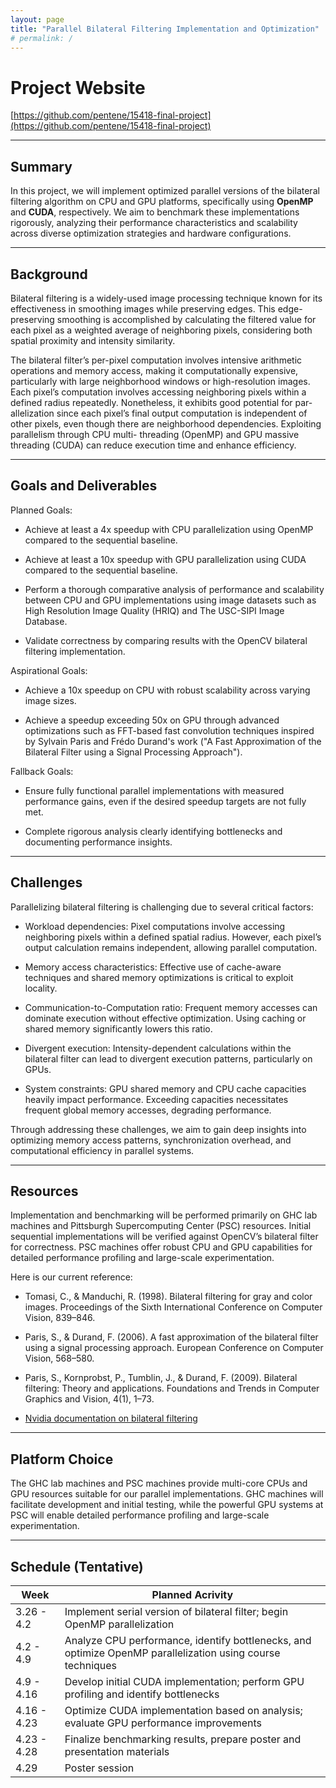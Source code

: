 ```yaml
---
layout: page
title: "Parallel Bilateral Filtering Implementation and Optimization"
# permalink: /
---
```


<!-- ## Team Members
Zhaowei Zhang, Eric Zhu -->

# Project Website

[https://github.com/pentene/15418-final-project](https://github.com/pentene/15418-final-project)

---

## Summary

In this project, we will implement optimized parallel versions of the bilateral filtering algorithm on CPU and GPU platforms, specifically using **OpenMP** and **CUDA**, respectively. We aim to benchmark these implementations rigorously, analyzing their performance characteristics and scalability across diverse optimization strategies and hardware configurations.

---

## Background

Bilateral filtering is a widely-used image processing technique known for its effectiveness in smoothing images while preserving edges. This edge-preserving smoothing is accomplished
by calculating the filtered value for each pixel as a weighted average of neighboring pixels, considering both spatial proximity and intensity similarity.

The bilateral filter’s per-pixel computation involves intensive arithmetic operations and memory access, making it computationally expensive, particularly with large neighborhood
windows or high-resolution images. Each pixel’s computation involves accessing neighboring pixels within a defined radius repeatedly. Nonetheless, it exhibits good potential for par-
allelization since each pixel’s final output computation is independent of other pixels, even though there are neighborhood dependencies. Exploiting parallelism through CPU multi-
threading (OpenMP) and GPU massive threading (CUDA) can reduce execution time and enhance efficiency.

---

## Goals and Deliverables

Planned Goals:

- Achieve at least a 4x speedup with CPU parallelization using OpenMP compared to the sequential baseline.

- Achieve at least a 10x speedup with GPU parallelization using CUDA compared to the sequential baseline.

- Perform a thorough comparative analysis of performance and scalability between CPU and GPU implementations using image datasets such as High Resolution Image Quality (HRIQ) and The USC-SIPI Image Database.

- Validate correctness by comparing results with the OpenCV bilateral filtering implementation.

Aspirational Goals:

- Achieve a 10x speedup on CPU with robust scalability across varying image sizes.

- Achieve a speedup exceeding 50x on GPU through advanced optimizations such as FFT-based fast convolution techniques inspired by Sylvain Paris and Frédo Durand's work ("A Fast Approximation of the Bilateral Filter using a Signal Processing Approach").

Fallback Goals:

- Ensure fully functional parallel implementations with measured performance gains, even if the desired speedup targets are not fully met.

- Complete rigorous analysis clearly identifying bottlenecks and documenting performance insights.

---

## Challenges

Parallelizing bilateral filtering is challenging due to several critical factors:

- Workload dependencies: Pixel computations involve accessing neighboring pixels within a defined spatial radius. However, each pixel’s output calculation remains independent, allowing parallel computation.

- Memory access characteristics: Effective use of cache-aware techniques and shared memory optimizations is critical to exploit locality.

- Communication-to-Computation ratio: Frequent memory accesses can dominate execution without effective optimization. Using caching or shared memory significantly lowers this ratio.

- Divergent execution: Intensity-dependent calculations within the bilateral filter can lead to divergent execution patterns, particularly on GPUs.

- System constraints: GPU shared memory and CPU cache capacities heavily impact performance. Exceeding capacities necessitates frequent global memory accesses, degrading performance.

Through addressing these challenges, we aim to gain deep insights into optimizing memory access patterns, synchronization overhead, and computational efficiency in parallel systems.

---

## Resources

Implementation and benchmarking will be performed primarily on GHC lab machines and Pittsburgh Supercomputing Center (PSC) resources. Initial sequential implementations will be verified against OpenCV’s bilateral filter for correctness. 
PSC machines offer robust CPU and GPU capabilities for detailed performance profiling and large-scale experimentation.

Here is our current reference:

- Tomasi, C., & Manduchi, R. (1998). Bilateral filtering for gray and color images. Proceedings of the Sixth International Conference on Computer Vision, 839–846.

- Paris, S., & Durand, F. (2006). A fast approximation of the bilateral filter using a signal processing approach. European Conference on Computer Vision, 568–580.

- Paris, S., Kornprobst, P., Tumblin, J., & Durand, F. (2009). Bilateral filtering: Theory and applications. Foundations and Trends in Computer Graphics and Vision, 4(1), 1–73.

- [Nvidia documentation on bilateral filtering](https://docs.nvidia.com/vpi/algo_bilat_filter.html)

---

## Platform Choice

The GHC lab machines and PSC machines provide multi-core CPUs and GPU resources
suitable for our parallel implementations. GHC machines will facilitate development and
initial testing, while the powerful GPU systems at PSC will enable detailed performance
profiling and large-scale experimentation.

---

## Schedule (Tentative)

|   Week   | Planned Acrivity |
| -------- | ------- |
| 3.26 - 4.2  | Implement serial version of bilateral filter; begin OpenMP parallelization |
| 4.2 - 4.9   | Analyze CPU performance, identify bottlenecks, and optimize OpenMP parallelization using course techniques |
| 4.9 - 4.16  | Develop initial CUDA implementation; perform GPU profiling and identify bottlenecks |
| 4.16 - 4.23 | Optimize CUDA implementation based on analysis; evaluate GPU performance improvements |
| 4.23 - 4.28 | Finalize benchmarking results, prepare poster and presentation materials |
| 4.29        | Poster session |

